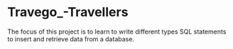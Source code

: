 # Travego_-Travellers
The focus of this project is to learn to write different types SQL statements to insert and retrieve data from a database.
